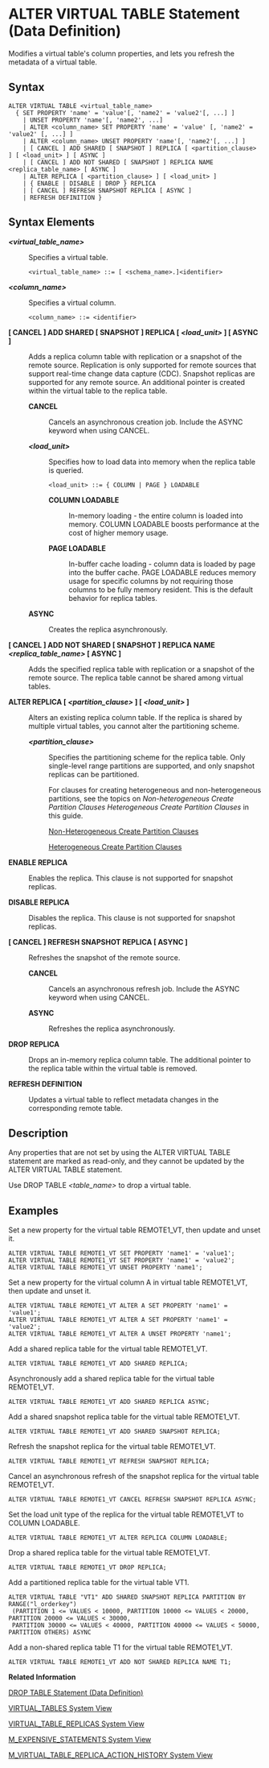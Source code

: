 <!-- loio51826981a2d24e7aa872f4278220b579 -->

# ALTER VIRTUAL TABLE Statement \(Data Definition\)

Modifies a virtual table's column properties, and lets you refresh the metadata of a virtual table.



## Syntax

```
ALTER VIRTUAL TABLE <virtual_table_name>
  { SET PROPERTY 'name' = 'value'[, 'name2' = 'value2'[, ...] ]
    | UNSET PROPERTY 'name'[, 'name2', ...]
    | ALTER <column_name> SET PROPERTY 'name' = 'value' [, 'name2' = 'value2' [, ...] ]
    | ALTER <column_name> UNSET PROPERTY 'name'[, 'name2'[, ...] ]
    | [ CANCEL ] ADD SHARED [ SNAPSHOT ] REPLICA [ <partition_clause> ] [ <load_unit> ] [ ASYNC ]
    | [ CANCEL ] ADD NOT SHARED [ SNAPSHOT ] REPLICA NAME <replica_table_name> [ ASYNC ]
    | ALTER REPLICA [ <partition_clause> ] [ <load_unit> ]
    | { ENABLE | DISABLE | DROP } REPLICA
    | [ CANCEL ] REFRESH SNAPSHOT REPLICA [ ASYNC ]
    | REFRESH DEFINITION }
```



## Syntax Elements


<dl>
<dt><b>

*<virtual\_table\_name\>*

</b></dt>
<dd>

Specifies a virtual table.

```
<virtual_table_name> ::= [ <schema_name>.]<identifier>
```



</dd><dt><b>

*<column\_name\>*

</b></dt>
<dd>

Specifies a virtual column.

```
<column_name> ::= <identifier>
```



</dd><dt><b>

\[ CANCEL \] ADD SHARED \[ SNAPSHOT \] REPLICA \[ *<load\_unit\>* \] \[ ASYNC \]

</b></dt>
<dd>

Adds a replica column table with replication or a snapshot of the remote source. Replication is only supported for remote sources that support real-time change data capture \(CDC\). Snapshot replicas are supported for any remote source. An additional pointer is created within the virtual table to the replica table.


<dl>
<dt><b>

CANCEL

</b></dt>
<dd>

Cancels an asynchronous creation job. Include the ASYNC keyword when using CANCEL.



</dd><dt><b>

*<load\_unit\>*

</b></dt>
<dd>

Specifies how to load data into memory when the replica table is queried.

```
<load_unit> ::= { COLUMN | PAGE } LOADABLE
```


<dl>
<dt><b>

COLUMN LOADABLE

</b></dt>
<dd>

In-memory loading - the entire column is loaded into memory. COLUMN LOADABLE boosts performance at the cost of higher memory usage.



</dd><dt><b>

PAGE LOADABLE

</b></dt>
<dd>

In-buffer cache loading - column data is loaded by page into the buffer cache. PAGE LOADABLE reduces memory usage for specific columns by not requiring those columns to be fully memory resident. This is the default behavior for replica tables.



</dd>
</dl>



</dd><dt><b>

ASYNC

</b></dt>
<dd>

Creates the replica asynchronously.



</dd>
</dl>



</dd><dt><b>

\[ CANCEL \] ADD NOT SHARED \[ SNAPSHOT \] REPLICA NAME *<replica\_table\_name\>* \[ ASYNC \]

</b></dt>
<dd>

Adds the specified replica table with replication or a snapshot of the remote source. The replica table cannot be shared among virtual tables.



</dd><dt><b>

ALTER REPLICA \[ *<partition\_clause\>* \] \[ *<load\_unit\>* \]

</b></dt>
<dd>

Alters an existing replica column table. If the replica is shared by multiple virtual tables, you cannot alter the partitioning scheme.


<dl>
<dt><b>

*<partition\_clause\>*

</b></dt>
<dd>

Specifies the partitioning scheme for the replica table. Only single-level range partitions are supported, and only snapshot replicas can be partitioned.

For clauses for creating heterogeneous and non-heterogeneous partitions, see the topics on *Non-heterogeneous Create Partition Clauses* *Heterogeneous Create Partition Clauses* in this guide.

[Non-Heterogeneous Create Partition Clauses](non-heterogeneous-create-partition-clauses-ca6a99b.md)

[Heterogeneous Create Partition Clauses](heterogeneous-create-partition-clauses-d496e58.md)



</dd>
</dl>



</dd><dt><b>

ENABLE REPLICA

</b></dt>
<dd>

Enables the replica. This clause is not supported for snapshot replicas.



</dd><dt><b>

DISABLE REPLICA

</b></dt>
<dd>

Disables the replica. This clause is not supported for snapshot replicas.



</dd><dt><b>

\[ CANCEL \] REFRESH SNAPSHOT REPLICA \[ ASYNC \]

</b></dt>
<dd>

Refreshes the snapshot of the remote source.


<dl>
<dt><b>

CANCEL

</b></dt>
<dd>

Cancels an asynchronous refresh job. Include the ASYNC keyword when using CANCEL.



</dd><dt><b>

ASYNC

</b></dt>
<dd>

Refreshes the replica asynchronously.



</dd>
</dl>



</dd><dt><b>

DROP REPLICA

</b></dt>
<dd>

Drops an in-memory replica column table. The additional pointer to the replica table within the virtual table is removed.



</dd><dt><b>

REFRESH DEFINITION

</b></dt>
<dd>

Updates a virtual table to reflect metadata changes in the corresponding remote table.



</dd>
</dl>



## Description

Any properties that are not set by using the ALTER VIRTUAL TABLE statement are marked as read-only, and they cannot be updated by the ALTER VIRTUAL TABLE statement.

Use DROP TABLE *<table\_name\>* to drop a virtual table.



## Examples

Set a new property for the virtual table REMOTE1\_VT, then update and unset it.

```
ALTER VIRTUAL TABLE REMOTE1_VT SET PROPERTY 'name1' = 'value1';
ALTER VIRTUAL TABLE REMOTE1_VT SET PROPERTY 'name1' = 'value2';
ALTER VIRTUAL TABLE REMOTE1_VT UNSET PROPERTY 'name1';
```

Set a new property for the virtual column A in virtual table REMOTE1\_VT, then update and unset it.

```
ALTER VIRTUAL TABLE REMOTE1_VT ALTER A SET PROPERTY 'name1' = 'value1';
ALTER VIRTUAL TABLE REMOTE1_VT ALTER A SET PROPERTY 'name1' = 'value2';
ALTER VIRTUAL TABLE REMOTE1_VT ALTER A UNSET PROPERTY 'name1';
```

Add a shared replica table for the virtual table REMOTE1\_VT.

```
ALTER VIRTUAL TABLE REMOTE1_VT ADD SHARED REPLICA;
```

Asynchronously add a shared replica table for the virtual table REMOTE1\_VT.

```
ALTER VIRTUAL TABLE REMOTE1_VT ADD SHARED REPLICA ASYNC;
```

Add a shared snapshot replica table for the virtual table REMOTE1\_VT.

```
ALTER VIRTUAL TABLE REMOTE1_VT ADD SHARED SNAPSHOT REPLICA;
```

Refresh the snapshot replica for the virtual table REMOTE1\_VT.

```
ALTER VIRTUAL TABLE REMOTE1_VT REFRESH SNAPSHOT REPLICA;
```

Cancel an asynchronous refresh of the snapshot replica for the virtual table REMOTE1\_VT.

```
ALTER VIRTUAL TABLE REMOTE1_VT CANCEL REFRESH SNAPSHOT REPLICA ASYNC;
```

Set the load unit type of the replica for the virtual table REMOTE1\_VT to COLUMN LOADABLE.

```
ALTER VIRTUAL TABLE REMOTE1_VT ALTER REPLICA COLUMN LOADABLE;
```

Drop a shared replica table for the virtual table REMOTE1\_VT.

```
ALTER VIRTUAL TABLE REMOTE1_VT DROP REPLICA;
```

Add a partitioned replica table for the virtual table VT1.

```
ALTER VIRTUAL TABLE "VT1" ADD SHARED SNAPSHOT REPLICA PARTITION BY RANGE("l_orderkey")
 (PARTITION 1 <= VALUES < 10000, PARTITION 10000 <= VALUES < 20000, PARTITION 20000 <= VALUES < 30000, 
 PARTITION 30000 <= VALUES < 40000, PARTITION 40000 <= VALUES < 50000, PARTITION OTHERS) ASYNC
```

Add a non-shared replica table T1 for the virtual table REMOTE1\_VT.

```
ALTER VIRTUAL TABLE REMOTE1_VT ADD NOT SHARED REPLICA NAME T1;
```

**Related Information**  


[DROP TABLE Statement \(Data Definition\)](drop-table-statement-data-definition-20d7fd2.md "Removes a physical or virtual table from the database.")

[VIRTUAL\_TABLES System View](../../020-System-Views-Reference/021-System-Views/virtual-tables-system-view-21031a8.md "Provides information about virtual tables.")

[VIRTUAL\_TABLE\_REPLICAS System View](../../020-System-Views-Reference/021-System-Views/virtual-table-replicas-system-view-ce3d19f.md "Provides information on the relationships between virtual tables and replica tables.")

[M\_EXPENSIVE\_STATEMENTS System View](../../020-System-Views-Reference/022-Monitoring-Views/m-expensive-statements-system-view-20af736.md "Provides all statements with a duration longer than a specified threshold.")

[M\_VIRTUAL\_TABLE\_REPLICA\_ACTION\_HISTORY System View](../../020-System-Views-Reference/022-Monitoring-Views/m-virtual-table-replica-action-history-system-view-855d7b6.md "Provides replica action information.")

